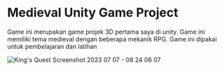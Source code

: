 # Medieval Unity Game Project
 Game ini merupakan game projek 3D pertama saya di unity. Game ini memiliki tema medieval dengan beberapa mekanik RPG. Game ini dipakai untuk pembelajaran dan latihan

![King's Quest Screenshot 2023 07 07 - 08 24 06 07](https://github.com/arpritanto/Medieval-Unity-Game-Project/assets/130622117/cd456722-b82c-49bf-973e-4b020fb39247)
